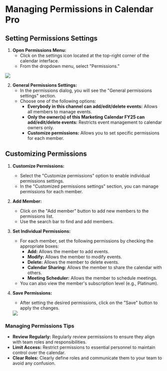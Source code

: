 # Managing Permissions in Calendar Pro

## Setting Permissions Settings

1. **Open Permissions Menu:**
   - Click on the settings icon located at the top-right corner of the calendar interface.
   - From the dropdown menu, select "Permissions."

<div class="intercom-container"><img src="/assets/img/teams-pro/permissions.png"></div>


2. **General Permissions Settings:**
   - In the permissions dialog, you will see the "General permissions settings" section.
   - Choose one of the following options:
     - **Everybody in this channel can add/edit/delete events:** Allows all members to manage events.
     - **Only the owner(s) of this Marketing Calendar FY25 can add/edit/delete events:** Restricts event management to calendar owners only.
     - **Customize permissions:** Allows you to set specific permissions for each member.

## Customizing Permissions

1. **Customize Permissions:**
   - Select the "Customize permissions" option to enable individual permissions settings.
   - In the "Customized permissions settings" section, you can manage permissions for each member.
   
2. **Add Member:**
   - Click on the "Add member" button to add new members to the permissions list.
   - Use the search bar to find and add members.

3. **Set Individual Permissions:**
   - For each member, set the following permissions by checking the appropriate boxes:
     - **Add:** Allows the member to add events.
     - **Modify:** Allows the member to modify events.
     - **Delete:** Allows the member to delete events.
     - **Calendar Sharing:** Allows the member to share the calendar with others.
     - **Meeting Scheduler:** Allows the member to schedule meetings.
   - You can also view the member's subscription level (e.g., Platinum).

4. **Save Permissions:**
   - After setting the desired permissions, click on the "Save" button to apply the changes.

   <div class="intercom-container"><img src="/assets/img/teams-pro/customize-permissions.png"></div>


### Managing Permissions Tips

- **Review Regularly:** Regularly review permissions to ensure they align with team roles and responsibilities.
- **Limit Access:** Restrict permissions to essential personnel to maintain control over the calendar.
- **Clear Roles:** Clearly define roles and communicate them to your team to avoid any confusion.

<Intercom />
<Clarity />
<GoogleAnalytics />

